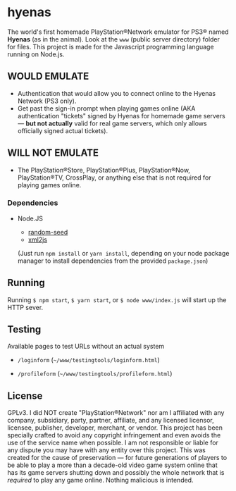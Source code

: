 # hyenas

The world's first homemade PlayStation®Network emulator for PS3® named **Hyenas** (as in the animal). Look at the `www` (public server directory) folder for files. This project is made for the Javascript programming language running on Node.js.

## WOULD EMULATE

- Authentication that would allow you to connect online to the Hyenas Network (PS3 only).
- Get past the sign-in prompt when playing games online (AKA authentication "tickets" signed by Hyenas for homemade game servers — **but not actually** valid for real game servers, which only allows officially signed actual tickets).

## WILL **NOT** EMULATE

- The PlayStation®Store, PlayStation®Plus, PlayStation®Now, PlayStation®TV, CrossPlay, or anything else that is not required for playing games online.

### Dependencies

- Node.JS

  - [random-seed](https://github.com/skratchdot/random-seed)
  - [xml2js](https://github.com/Leonidas-from-XIV/node-xml2js)
  
  (Just run `npm install` or `yarn install`, depending on your node package manager to install dependencies from the provided `package.json`)

## Running

Running `$ npm start`, `$ yarn start`, or `$ node www/index.js` will start up the HTTP sever.

## Testing

Available pages to test URLs without an actual system

- `/loginform` (`~/www/testingtools/loginform.html`)

- `/profileform` (`~/www/testingtools/profileform.html`)

## License

GPLv3. I did NOT create "PlayStation®Network" nor am I affiliated with any company, subsidiary, party, partner, affiliate, and any licensed licensor, licensee, publisher, developer, merchant, or vendor. This project has been specially crafted to avoid any copyright infringement and even avoids the use of the service name when possible. I am not responsible or liable for any dispute you may have with any entity over this project. This was created for the cause of preservation — for future generations of players to be able to play a more than a decade-old video game system online that has its game servers shutting down and possibly the whole network that is *required* to play any game online. Nothing malicious is intended.

